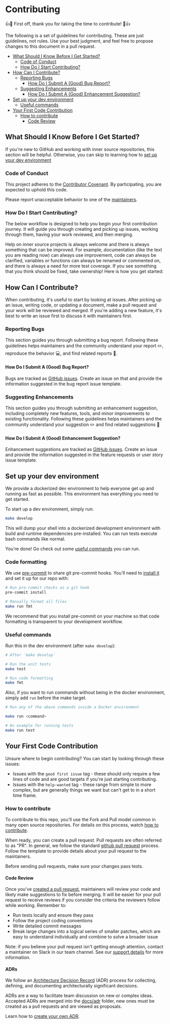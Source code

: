 # Contributing

👍🎉 First off, thank you for taking the time to contribute! 🎉👍

The following is a set of guidelines for contributing. These are just guidelines, not rules. Use your best judgment, and feel free to propose changes to this document in a pull request.

- [What Should I Know Before I Get Started?](#what-should-i-know-before-i-get-started)
  - [Code of Conduct](#code-of-conduct)
  - [How Do I Start Contributing?](#how-do-i-start-contributing)
- [How Can I Contribute?](#how-can-i-contribute)
  - [Reporting Bugs](#reporting-bugs)
    - [How Do I Submit A (Good) Bug Report?](#how-do-i-submit-a-good-bug-report)
  - [Suggesting Enhancements](#suggesting-enhancements)
    - [How Do I Submit A (Good) Enhancement Suggestion?](#how-do-i-submit-a-good-enhancement-suggestion)
- [Set up your dev environment](#set-up-your-dev-environment)
  - [Useful commands](#useful-commands)
- [Your First Code Contribution](#your-first-code-contribution)
  - [How to contribute](#how-to-contribute)
    - [Code Review](#code-review)

## What Should I Know Before I Get Started?

If you're new to GitHub and working with inner source repositories, this section will be helpful. Otherwise, you can skip to learning how to [set up your dev environment](#set-up-your-dev-environment)

### Code of Conduct

This project adheres to the [Contributor Covenant](./CODE_OF_CONDUCT.md). By participating, you are expected to uphold this code.

Please report unacceptable behavior to one of the [maintainers](./MAINTAINERS.md).

### How Do I Start Contributing?

The below workflow is designed to help you begin your first contribution journey. It will guide you through creating and picking up issues, working through them, having your work reviewed, and then merging.

Help on inner source projects is always welcome and there is always something that can be improved. For example, documentation (like the text you are reading now) can always use improvement, code can always be clarified, variables or functions can always be renamed or commented on, and there is always a need for more test coverage. If you see something that you think should be fixed, take ownership! Here is how you get started:

## How Can I Contribute?

When contributing, it's useful to start by looking at issues. After picking up an issue, writing code, or updating a document, make a pull request and your work will be reviewed and merged. If you're adding a new feature, it's best to write an issue first to discuss it with maintainers first.

### Reporting Bugs

This section guides you through submitting a bug report. Following these guidelines helps maintainers and the community understand your report ✏️, reproduce the behavior 💻, and find related reports 🔎.

#### How Do I Submit A (Good) Bug Report?

Bugs are tracked as [GitHub issues](https://guides.github.com/features/issues/). Create an issue on that and provide the information suggested in the bug report issue template.

### Suggesting Enhancements

This section guides you through submitting an enhancement suggestion, including completely new features, tools, and minor improvements to existing functionality. Following these guidelines helps maintainers and the community understand your suggestion ✏️ and find related suggestions 🔎

#### How Do I Submit A (Good) Enhancement Suggestion?

Enhancement suggestions are tracked as [GitHub issues](https://guides.github.com/features/issues/). Create an issue and provide the information suggested in the feature requests or user story issue template.

## Set up your dev environment

We provide a dockerized dev environment to help everyone get up and running as fast as possible. This environment has everything you need to get started.

To start up a dev environment, simply run:

```bash
make develop
```

This will dump your shell into a dockerized development environment with build and runtime dependencies pre-installed. You can run tests execute bash commands like normal.

You're done! Go check out some [useful commands](#useful-commands) you can run.

### Code formatting

We use [pre-commit](https://pre-commit.com) to share git pre-commit hooks. You'll need to [install it](https://pre-commit.com/#install) and set it up for our repo with:

```bash
# Run pre-commit checks as a git hook
pre-commit install

# Manually format all files
make run fmt
```

We recommend that you install pre-commit on your machine so that code formatting is transparent to your development workflow.

### Useful commands

Run this in the dev environment (after `make develop`):

```bash
# After `make develop`

# Run the unit tests
make test

# Run code formatting
make fmt
```

Also, if you want to run commands without being in the docker environment, simply add `run` before the make target.

```bash
# Run any of the above commands inside a Docker environment

make run <command>

# An example for running tests
make run test
```

## Your First Code Contribution

Unsure where to begin contributing? You can start by looking through these issues:

- Issues with the `good first issue` tag - these should only require a few lines of code and are good targets if you're just starting contributing.
- Issues with the `help-wanted` tag - these range from simple to more complex, but are generally things we want but can't get to in a short time frame.

### How to contribute

To contribute to this repo, you'll use the Fork and Pull model common in many open source repositories. For details on this process, watch [how to contribute](https://egghead.io/courses/how-to-contribute-to-an-open-source-project-on-github).

When ready, you can create a pull request. Pull requests are often referred to as "PR". In general, we follow the standard [github pull request](https://help.github.com/en/articles/about-pull-requests) process. Follow the template to provide details about your pull request to the maintainers.

Before sending pull requests, make sure your changes pass tests.

#### Code Review

Once you've [created a pull request](#how-to-contribute), maintainers will review your code and likely make suggestions to fix before merging. It will be easier for your pull request to receive reviews if you consider the criteria the reviewers follow while working. Remember to:

- Run tests locally and ensure they pass
- Follow the project coding conventions
- Write detailed commit messages
- Break large changes into a logical series of smaller patches, which are easy to understand individually and combine to solve a broader issue

Note: if you believe your pull request isn't getting enough attention, contact a maintainer on Slack in our team channel. See our [support details](./SUPPORT.md) for more information.

#### ADRs

We follow an [Architecture Decision Record](./docs/adr/README.md) (ADR) process for collecting, defining, and documenting architecturally significant decisions.

ADRs are a way to facilitate team discussion on new or complex ideas. Accepted ADRs are merged into the [docs/adr](./docs/adr) folder, new ones must be created as a pull requests and are viewed as proposals.

Learn how to [create your own ADR](./docs/adr/README.md#how-to-create-an-adr).
